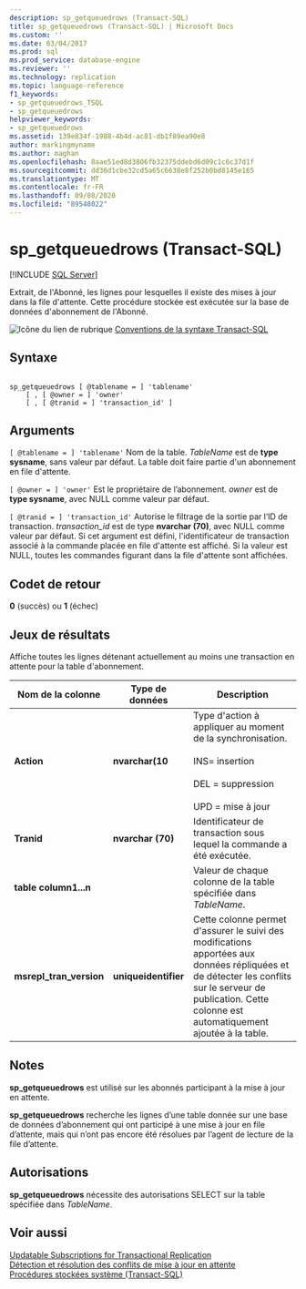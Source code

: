 ```yaml
---
description: sp_getqueuedrows (Transact-SQL)
title: sp_getqueuedrows (Transact-SQL) | Microsoft Docs
ms.custom: ''
ms.date: 03/04/2017
ms.prod: sql
ms.prod_service: database-engine
ms.reviewer: ''
ms.technology: replication
ms.topic: language-reference
f1_keywords:
- sp_getqueuedrows_TSQL
- sp_getqueuedrows
helpviewer_keywords:
- sp_getqueuedrows
ms.assetid: 139e834f-1988-4b4d-ac81-db1f89ea90e8
author: markingmyname
ms.author: maghan
ms.openlocfilehash: 8aae51ed8d3806fb32375ddebd6d09c1c6c37d1f
ms.sourcegitcommit: dd36d1cbe32cd5a65c6638e8f252b0bd8145e165
ms.translationtype: MT
ms.contentlocale: fr-FR
ms.lasthandoff: 09/08/2020
ms.locfileid: "89548022"
---
```

# <a name="sp_getqueuedrows-transact-sql"></a>sp_getqueuedrows (Transact-SQL)
[!INCLUDE [SQL Server](../../includes/applies-to-version/sqlserver.md)]

  Extrait, de l'Abonné, les lignes pour lesquelles il existe des mises à jour dans la file d'attente. Cette procédure stockée est exécutée sur la base de données d'abonnement de l'Abonné.  
  
 ![Icône du lien de rubrique](../../database-engine/configure-windows/media/topic-link.gif "Icône du lien de rubrique") [Conventions de la syntaxe Transact-SQL](../../t-sql/language-elements/transact-sql-syntax-conventions-transact-sql.md)  
  
## <a name="syntax"></a>Syntaxe  
  
```  
  
sp_getqueuedrows [ @tablename = ] 'tablename'  
    [ , [ @owner = ] 'owner'  
    [ , [ @tranid = ] 'transaction_id' ]  
```  
  
## <a name="arguments"></a>Arguments  
`[ @tablename = ] 'tablename'` Nom de la table. *TableName* est de **type sysname**, sans valeur par défaut. La table doit faire partie d'un abonnement en file d'attente.  
  
`[ @owner = ] 'owner'` Est le propriétaire de l’abonnement. *owner* est de **type sysname**, avec NULL comme valeur par défaut.  
  
`[ @tranid = ] 'transaction_id'` Autorise le filtrage de la sortie par l’ID de transaction. *transaction_id* est de type **nvarchar (70)**, avec NULL comme valeur par défaut. Si cet argument est défini, l'identificateur de transaction associé à la commande placée en file d'attente est affiché. Si la valeur est NULL, toutes les commandes figurant dans la file d'attente sont affichées.  
  
## <a name="return-code-values"></a>Codet de retour  
 **0** (succès) ou **1** (échec)  
  
## <a name="result-sets"></a>Jeux de résultats  
 Affiche toutes les lignes détenant actuellement au moins une transaction en attente pour la table d'abonnement.  
  
|Nom de la colonne|Type de données|Description|  
|-----------------|---------------|-----------------|  
|**Action**|**nvarchar(10**|Type d'action à appliquer au moment de la synchronisation.<br /><br /> INS= insertion <br /><br /> DEL = suppression<br /><br /> UPD = mise à jour|  
|**Tranid**|**nvarchar (70)**|Identificateur de transaction sous lequel la commande a été exécutée.|  
|**table column1...n**||Valeur de chaque colonne de la table spécifiée dans *TableName*.|  
|**msrepl_tran_version**|**uniqueidentifier**|Cette colonne permet d'assurer le suivi des modifications apportées aux données répliquées et de détecter les conflits sur le serveur de publication. Cette colonne est automatiquement ajoutée à la table.|  
  
## <a name="remarks"></a>Notes  
 **sp_getqueuedrows** est utilisé sur les abonnés participant à la mise à jour en attente.  
  
 **sp_getqueuedrows** recherche les lignes d’une table donnée sur une base de données d’abonnement qui ont participé à une mise à jour en file d’attente, mais qui n’ont pas encore été résolues par l’agent de lecture de la file d’attente.  
  
## <a name="permissions"></a>Autorisations  
 **sp_getqueuedrows** nécessite des autorisations SELECT sur la table spécifiée dans *TableName*.  
  
## <a name="see-also"></a>Voir aussi  
 [Updatable Subscriptions for Transactional Replication](../../relational-databases/replication/transactional/updatable-subscriptions-for-transactional-replication.md)   
 [Détection et résolution des conflits de mise à jour en attente](../../relational-databases/replication/transactional/updatable-subscriptions-queued-updating-conflict-resolution.md)   
 [Procédures stockées système &#40;Transact-SQL&#41;](../../relational-databases/system-stored-procedures/system-stored-procedures-transact-sql.md)  
  
  
